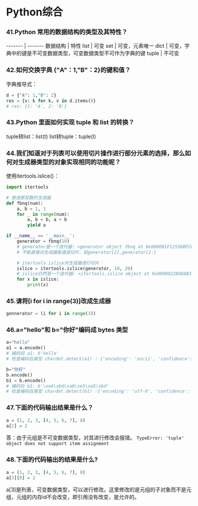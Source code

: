 # Python综合

### 41.Python 常用的数据结构的类型及其特性？
------- | -------
数据结构 | 特性
list | 可变
set  | 可变，元素唯一
dict | 可变，字典中的键是不可变数据类型，可变数据类型不可作为字典的键
tuple | 不可变

### 42.如何交换字典 {"A"：1,"B"：2}的键和值？
字典推导式：
```python
d = {"A": 1,"B": 2}
res = {v: k for k, v in d.items()}
# res: {1: 'A', 2: 'B'}
```

### 43.Python 里面如何实现 tuple 和 list 的转换？
tuple转list：list(t)
list转tuple：tuple(l)

### 44.我们知道对于列表可以使用切片操作进行部分元素的选择，那么如何对生成器类型的对象实现相同的功能呢？
使用itertools.islice()：
```python
import itertools

# 斐波那契数列生成器
def fbnq(num):
	a, b = 1, 1
	for _ in range(num):
		a, b = b, a + b
		yield a

if __name__ == '__main__':
	generator = fbnq(10)
	# generator是一个迭代器: <generator object fbnq at 0x000001F12536BFC0>
	# 不能直接对生成器取值或切片，如generator[2],generator[2:]

	# itertools.islice对生成器进行切片：
	islice = itertools.islice(generator, 10, 20)
	# islice仍然是一个迭代器: <itertools.islice object at 0x0000022B4DAB3778>
	for x in islice:
        print(x)

```

### 45.请将[i for i in range(3)]改成生成器
```python
gennerator = (i for i in range(3))
```

### 46.a="hello"和 b="你好"编码成 bytes 类型
```python
a="hello"
a1 = a.encode()  
# 编码后 a1: b'hello'
# 检查编码后类型 chardet.detect(a1) : {'encoding': 'ascii', 'confidence': 1.0, 'language': ''}

b="你好"
b.encode()
b1 = b.encode()  
# 编码后 b1: b'\xe4\xbd\xa0\xe5\xa5\xbd'
# 检查编码后类型 chardet.detect(b1) :{'encoding': 'utf-8', 'confidence': 0.7525, 'language': ''}
```

### 47.下面的代码输出结果是什么？
```python
a = (1, 2, 3, [4, 5, 6, 7], 8)
a[2] = 2
```
答：由于元组是不可变数据类型，对其进行修改会报错。 ```TypeError: 'tuple' object does not support item assignment```

### 48.下面的代码输出的结果是什么?
```python
a = (1, 2, 3, [4, 5, 6, 7], 8)
a[3][0] = 2
```
a[3]是列表，可变数据类型，可以进行修改。这里修改的是元组的子对象而不是元组，元组的内存id不会改变，即引用没有改变，是允许的。